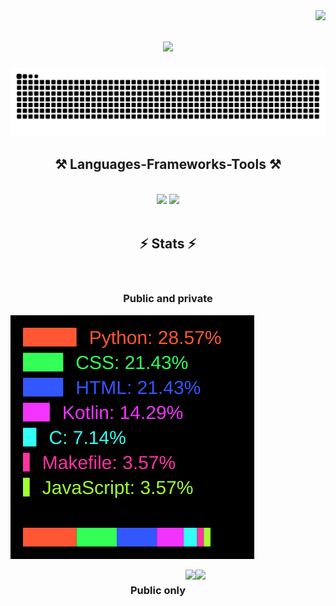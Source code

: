  
<img align="right" src="https://visitor-badge.laobi.icu/badge?page_id=Daniel97er.Daniel97er" />

<h1 align="center">
    <img src="https://readme-typing-svg.herokuapp.com/?font=Righteous&size=35&center=true&vCenter=true&width=500&height=70&duration=4000&lines=Hi+There!+👋;+I'm+Daniel!;" />
</h1>

![Snake animation](https://raw.githubusercontent.com/Daniel97er/Daniel97er/output/github-contribution-grid-snake-dark.svg)

<h2 align="center">⚒️ Languages-Frameworks-Tools ⚒️</h2>
<br>
<div align="center">
    <img src="https://skillicons.dev/icons?i=react,bootstrap,html,css,vscode,github,git" />
    <img src="https://skillicons.dev/icons?i=nodejs,python,javascript,c,java,mysql,flask,django" /><br>
</div>
<br>

<h2 align="center">⚡ Stats ⚡</h2>
<br>
<h3 align="center">Public and private</h3>

![TopLangs](https://raw.githubusercontent.com/Daniel97er/Daniel97er/main/top-langs.svg)

<div  style="display: flex; justify-content: center;">
  <h3 align="center">Public only</h3>
  <img src="https://github-readme-stats.vercel.app/api/top-langs/?username=Daniel97er&langs_count=6&layout=compact&theme=dark" style="height: 195px;" />
  <img src="https://github-readme-streak-stats.herokuapp.com/?user=Daniel97er&theme=dark" style="height: 195px;"/>
</div>
